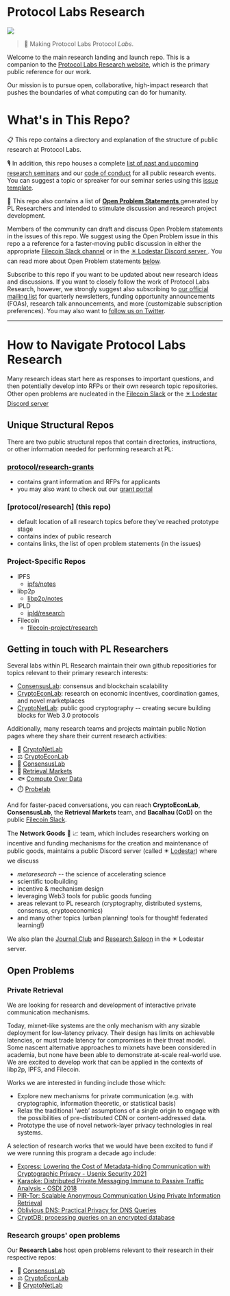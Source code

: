 # Protocol Labs Research
[![](https://img.shields.io/badge/team-research-0f41f4.svg?style=flat-square)](https://github.com/protocol/research)

> :rocket: Making Protocol Labs Protocol _Labs_.

Welcome to the main research landing and launch repo. This is a companion to the [Protocol Labs Research website](https://research.protocol.ai/), which is the primary public reference for our work.

Our mission is to pursue open, collaborative, high-impact research that pushes the boundaries of what computing can do for humanity.

# What's in This Repo?

📋 This repo contains a directory and explanation of the structure of public research at Protocol Labs.

🎙️ In addition, this repo houses a complete [list of past and upcoming research seminars](https://github.com/protocol/research/blob/master/research-events/research-seminars.md) and our [code of conduct](https://github.com/protocol/research/blob/master/research-events/code-of-conduct.md) for all public research events. You can suggest a topic or spreaker for our seminar series using this [issue template](https://github.com/protocol/research/blob/master/.github/ISSUE_TEMPLATE/research-seminar-suggestion.md). 

📝 This repo also contains a list of  [**Open Problem Statements** ](#open-problems) generated by PL Researchers and intended to stimulate discussion and research project development.

Members of the community can draft  and discuss Open Problem statements in the issues of this repo. We suggest using the  Open Problem issue in this repo a a reference for a faster-moving public discussion in either the appropriate [Filecoin Slack channel](filecoinproject.slack.com) or in the [✴️  Lodestar Discord server ](https://discord.gg/lodestar-network-goods). You can read more about Open Problem statements [below](#open-problems).

Subscribe to this repo if you want to be updated about new research ideas and discussions. If you want to closely follow the work of Protocol Labs Research, however, we strongly suggest also subscribing to [our official mailing list](https://protocol.us4.list-manage.com/subscribe?MERGE0=&u=09d704b0125b11d44d67d4617&id=7aa0f1150b&subscribe=) for quarterly newsletters, funding opportunity announcements (FOAs), research talk announcements, and more (customizable subscription preferences). You may also want to [follow us on Twitter](https://twitter.com/ProtoResearch).

---

# How to Navigate Protocol Labs Research 
Many research ideas start here as responses to important questions, and then potentially develop into RFPs or their own research topic repositories. Other open problems are nucleated in the [Filecoin Slack](filecoinproject.slack.com) or the [✴️  Lodestar Discord server ](https://discord.gg/lodestar-network-goods)


## Unique Structural Repos
There are two public structural repos that contain directories, instructions, or other information needed for performing research at PL:

### [protocol/research-grants](https://github.com/protocol/research-RFPs)
 - contains grant information and RFPs for applicants
 - you may also want to check out our [grant portal](https://grants.protocol.ai/)

### [protocol/research]  **(this repo)**
 - default location of all research topics before they've reached prototype stage
 - contains index of public research
 - contains links, the list of open problem statements (in the issues)

### Project-Specific Repos

- IPFS
  - [ipfs/notes](https://github.com/ipfs/notes)
- libp2p
  - [libp2p/notes](https://github.com/libp2p/notes)
- IPLD  
  - [ipld/research](https://github.com/ipld/research)
- Filecoin
  - [filecoin-project/research](https://github.com/filecoin-project/research)

## Getting in touch with PL Researchers

Several labs within PL Research maintain their own github repositiories  for topics relevant to their primary research interests:

-  [ConsensusLab](https://github.com/protocol/ConsensusLab): consensus and blockchain scalability
- [CryptoEconLab](https://github.com/protocol/CryptoEconLab): research on economic incentives, coordination games, and novel marketplaces
- [CryptoNetLab](https://github.com/protocol/CryptoNetLab): public good cryptography -- creating secure building blocks for Web 3.0 protocols

Additionally, many research teams and projects maintain public Notion pages where they share their current  research activities:

-  🧮  [CryptoNetLab](https://www.notion.so/Cryptonet-81fd8bb1043643a38472335d73692339)
-  ⚖️ [CryptoEconLab](https://www.notion.so/CryptoEconLab-2bd339628c95447b8a9f7df3e8cf8798)
-  🤝  [ConsensusLab](https://www.notion.so/ConsensusLab-13dfe290f57c438eb03a3db52dbbb43c)
-  🎣  [Retrieval Markets](https://www.notion.so/Retrieval-Markets-765a9388b86646f38f7a03ee90c9c6c4)
-  🐟 [Compute Over Data](https://www.notion.so/Compute-Over-Data-25fa366465ed4ddf81027498efb4a405)
-  ⏱️ [Probelab](https://www.notion.so/pl-strflt/ProbeLab-Protocol-Benchmarking-Optimization-a63238fd1b184d6f8fea4bb38d975208)

And for faster-paced conversations, you can reach **CryptoEconLab**, **ConsensusLab**, the **Retrieval Markets** team, and **Bacalhau (CoD)** on the public [Filecoin Slack](filecoinproject.slack.com).

The **Network Goods** 🧧 📈  team, which includes researchers working on incentive and funding mechanisms for the creation and maintenance of public goods, maintains a public Discord server (called ✴️ [Lodestar](https://discord.gg/lodestar-network-goods)) where we discuss
-  *metaresearch* -- the science of accelerating science
- scientific toolbuilding
- incentive & mechanism design
- leveraging Web3 tools for public goods funding
- areas relevant to PL research (cryptography, distributed systems, consensus, cryptoeconomics)
- and many other topics (urban planning! tools for thought! federated learning!)

We also plan the [Journal Club](https://docs.google.com/spreadsheets/d/1A-rwJ2L0D7ujKiaKa8QqrKIUSMB5vdVLcKtVyOAguwU/edit?usp=sharing) and [Research Saloon](https://docs.google.com/spreadsheets/d/1lQXA8GjlCCeOg84SqY_kOaMv5fzxFcHM2UuWMAXp2tA/edit?usp=sharing) in the ✴️ Lodestar server. 


## Open Problems

### Private Retrieval 

We are looking for research and development of interactive private communication mechanisms.

Today, mixnet-like systems are the only mechanism with any sizable deployment for low-latency privacy. Their design has limits on achievable latencies, or must trade latency for compromises in their threat model. Some nascent alternative approaches to mixnets have been considered in academia, but none have been able to demonstrate at-scale real-world use. We are excited to develop work that can be applied in the contexts of libp2p, IPFS, and Filecoin.

Works we are interested in funding include those which:

-   Explore new mechanisms for private communication (e.g. with cryptographic, information theoretic, or statistical basis)
-   Relax the traditional ‘web’ assumptions of a single origin to engage with the possibilities of pre-distributed CDN or content-addressed data.
-   Prototype the use of novel network-layer privacy technologies in real systems.
    

A selection of research works that we would have been excited to fund if we were running this program a decade ago include:

-   [Express: Lowering the Cost of Metadata-hiding Communication with Cryptographic Privacy - Usenix Security 2021](https://www.usenix.org/conference/usenixsecurity21/presentation/eskandarian) 
-   [Karaoke: Distributed Private Messaging Immune to Passive Traffic Analysis - OSDI 2018](https://www.usenix.org/conference/osdi18/presentation/lazar)
-   [PIR-Tor: Scalable Anonymous Communication Using Private Information Retrieval](https://www.usenix.org/conference/usenix-security-11/pir-tor-scalable-anonymous-communication-using-private-information)
-   [Oblivious DNS: Practical Privacy for DNS Queries](https://petsymposium.org/2019/files/papers/issue2/popets-2019-0028.pdf)
-   [CryptDB: processing queries on an encrypted database](https://dl.acm.org/doi/abs/10.1145/2330667.2330691)

### Research groups' open problems

Our **Research Labs** host open problems relevant to their research in their respective repos:
- 🤝  [ConsensusLab](https://github.com/protocol/ConsensusLab)
- ⚖️  [CryptoEconLab](https://github.com/protocol/CryptoEconLab)
- 🧮  [CryptoNetLab](https://github.com/protocol/CryptoNetLab)
